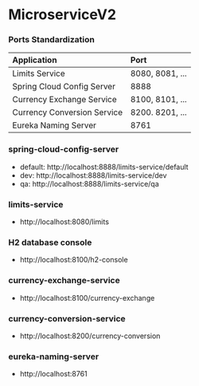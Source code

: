 # MicroserviceV2
### Ports Standardization
| Application | Port |
| :----- | :-----|
| Limits Service | 8080, 8081, ... |
| Spring Cloud Config Server | 8888 |
| Currency Exchange Service | 8100, 8101, ... |
| Currency Conversion Service | 8200. 8201, ... |
| Eureka Naming Server | 8761 |
### spring-cloud-config-server
* default: http://localhost:8888/limits-service/default
* dev: http://localhost:8888/limits-service/dev
* qa: http://localhost:8888/limits-service/qa
### limits-service
* http://localhost:8080/limits
### H2 database console
* http://localhost:8100/h2-console
### currency-exchange-service
* http://localhost:8100/currency-exchange
### currency-conversion-service
* http://localhost:8200/currency-conversion
### eureka-naming-server
* http://localhost:8761
